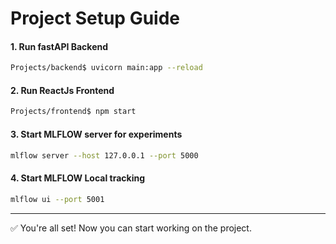 # Project Setup Guide
#### 1. Run fastAPI Backend
```bash
Projects/backend$ uvicorn main:app --reload
```

#### 2. Run ReactJs Frontend
```bash
Projects/frontend$ npm start
```

#### 3. Start MLFLOW server for experiments
```bash
mlflow server --host 127.0.0.1 --port 5000
```

#### 4. Start MLFLOW Local tracking
```bash
mlflow ui --port 5001
```


---

✅ You're all set! Now you can start working on the project.
